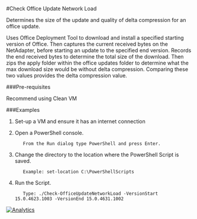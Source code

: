 #Check Office Update Network Load

Determines the size of the update and quality of delta compression for an office update.

Uses Office Deployment Tool to download and install a specified starting version of Office. 
Then captures the current received bytes on the NetAdapter, before starting an update to 
the specified end version. Records the end received bytes to determine the total size of the 
download. Then zips the apply folder within the office updates folder to determine what the 
max download size would be without delta compression. Comparing these two values provides the 
delta compression value.

###Pre-requisites

Recommend using Clean VM

###Examples

1. Set-up a VM and ensure it has an internet connection

2. Open a PowerShell console.

          From the Run dialog type PowerShell and press Enter.
  
3. Change the directory to the location where the PowerShell Script is saved.

          Example: set-location C:\PowerShellScripts
  
4. Run the Script.

          Type: ./Check-OfficeUpdateNetworkLoad -VersionStart 15.0.4623.1003 -VersionEnd 15.0.4631.1002
           

[![Analytics](https://ga-beacon.appspot.com/UA-70271323-4/README_Check_OfficeUpdateNetworkLoad?pixel)](https://github.com/OfficeDev/Office-IT-Pro-Deployment-Scripts)
